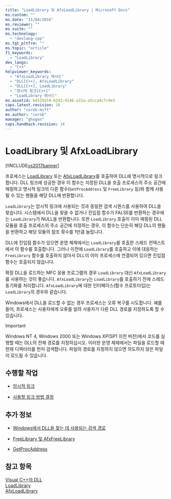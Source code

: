 ```yaml
---
title: "LoadLibrary 및 AfxLoadLibrary | Microsoft Docs"
ms.custom: ""
ms.date: "11/04/2016"
ms.reviewer: ""
ms.suite: ""
ms.technology: 
  - "devlang-cpp"
ms.tgt_pltfrm: ""
ms.topic: "article"
f1_keywords: 
  - "LoadLibrary"
dev_langs: 
  - "C++"
helpviewer_keywords: 
  - "AfxLoadLibrary 메서드"
  - "DLL[C++], AfxLoadLibrary"
  - "DLL[C++], LoadLibrary"
  - "명시적 링크[C++]"
  - "LoadLibrary 메서드"
ms.assetid: b4535d19-6243-4146-a31a-a5cca4c7c9e3
caps.latest.revision: 16
author: "corob-msft"
ms.author: "corob"
manager: "ghogen"
caps.handback.revision: 16
---
```

# LoadLibrary 및 AfxLoadLibrary
[!INCLUDE[vs2017banner](../assembler/inline/includes/vs2017banner.md)]

프로세스는 [LoadLibrary](http://go.microsoft.com/fwlink/p/?LinkID=259187) 또는 [AfxLoadLibrary](../Topic/AfxLoadLibrary.md)를 호출하여 DLL에 명시적으로 링크합니다.  DLL 링크에 성공한 경우 이 함수는 지정된 DLL을 호출 프로세스의 주소 공간에 매핑하고 명시적 링크의 다른 함수\(`GetProcAddress` 및 `FreeLibrary` 등\)와 함께 사용될 수 있는 핸들을 해당 DLL에 반환합니다.  
  
 `LoadLibrary`는 암시적 링크에 사용되는 것과 동일한 검색 시퀀스를 사용하여 DLL을 찾습니다.  시스템에서 DLL을 찾을 수 없거나 진입점 함수가 FALSE를 반환하는 경우에는 `LoadLibrary`가 NULL을 반환합니다.  또한 `LoadLibrary` 호출이 이미 매핑된 DLL 모듈을 호출 프로세스의 주소 공간에 지정하는 경우, 이 함수는 단순히 해당 DLL의 핸들을 반환하고 해당 모듈의 참조 횟수를 1만큼 늘립니다.  
  
 DLL에 진입점 함수가 있으면 운영 체제에서는 `LoadLibrary`를 호출한 스레드 컨텍스트에서 이 함수를 호출합니다.  그러나 이전에 `LoadLibrary`를 호출하고 이에 대응하는 `FreeLibrary` 함수를 호출하지 않아서 DLL이 이미 프로세스에 연결되어 있으면 진입점 함수는 호출되지 않습니다.  
  
 확장 DLL을 로드하는 MFC 응용 프로그램의 경우 `LoadLibrary` 대신 `AfxLoadLibrary`를 사용하는 것이 좋습니다.  `AfxLoadLibrary`는 `LoadLibrary`를 호출하기 전에 스레드 동기화를 처리합니다.  `AfxLoadLibrary`에 대한 인터페이스\(함수 프로토타입\)는 `LoadLibrary`의 경우와 같습니다.  
  
 Windows에서 DLL을 로드할 수 없는 경우 프로세스는 오류 복구를 시도합니다.  예를 들어, 프로세스는 사용자에게 오류를 알려 사용자가 다른 DLL 경로를 지정하도록 할 수 있습니다.  
  
> [!IMPORTANT]
>  Windows NT 4, Windows 2000 또는 Windows XP\(SP1 이전 버전\)에서 코드를 실행할 때는 DLL의 전체 경로를 지정하십시오.  이러한 운영 체제에서는 파일을 로드할 때 현재 디렉터리를 먼저 검색합니다.  파일의 경로를 지정하지 않으면 의도하지 않은 파일이 로드될 수 있습니다.  
  
## 수행할 작업  
  
-   [암시적 링크](../build/linking-implicitly.md)  
  
-   [사용할 링크 방법 결정](../build/determining-which-linking-method-to-use.md)  
  
## 추가 정보  
  
-   [Windows에서 DLL을 찾는 데 사용되는 검색 경로](../build/search-path-used-by-windows-to-locate-a-dll.md)  
  
-   [FreeLibrary 및 AfxFreeLibrary](../build/freelibrary-and-afxfreelibrary.md)  
  
-   [GetProcAddress](../build/getprocaddress.md)  
  
## 참고 항목  
 [Visual C\+\+의 DLL](../build/dlls-in-visual-cpp.md)   
 [LoadLibrary](http://go.microsoft.com/fwlink/p/?LinkID=259187)   
 [AfxLoadLibrary](../Topic/AfxLoadLibrary.md)